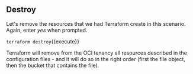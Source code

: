 ## Destroy

Let's remove the resources that we had Terraform create in this scenario. Again, enter *yes* when prompted.

`terraform destroy`{{execute}}

Terraform will remove from the OCI tenancy all resources described in the configuration files - and it will do so in the right order (first the file object, then the bucket that contains the file). 

